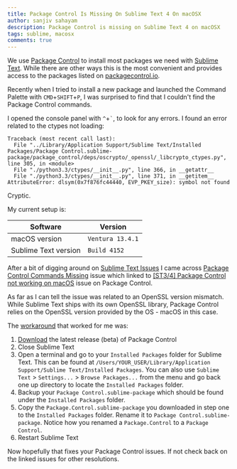 ```yaml
---
title: Package Control Is Missing On Sublime Text 4 On macOSX
author: sanjiv sahayam
description: Package Control is missing on Sublime Text 4 on macOSX
tags: sublime, macosx
comments: true
---
```


We use [Package Control](https://packagecontrol.io/installation) to install most packages we need with [Sublime Text](https://www.sublimetext.com). While there are other ways this is
the most convenient and provides access to the packages listed on [packagecontrol.io](https://packagecontrol.io).

Recently when I tried to install a new package and launched the Command Palette with `CMD`+`SHIFT`+`P`, I was surprised
to find that I couldn't find the Package Control commands.

I opened the console panel with `^`+``` ` ```, to look for any errors. I found an error related to the ctypes not loading:

```{.terminal .scrollx}
Traceback (most recent call last):
  File "../Library/Application Support/Sublime Text/Installed Packages/Package Control.sublime-package/package_control/deps/oscrypto/_openssl/_libcrypto_ctypes.py", line 305, in <module>
  File "./python3.3/ctypes/__init__.py", line 366, in __getattr__
  File "./python3.3/ctypes/__init__.py", line 371, in __getitem__
AttributeError: dlsym(0x7f876fc44440, EVP_PKEY_size): symbol not found
```

Cryptic.

My current setup is:


|Software| Version|
|-|-|
|macOS version| `Ventura 13.4.1`|
|Sublime Text version| `Build 4152`|

After a bit of digging around on [Sublime Text Issues](https://github.com/sublimehq/sublime_text/issues) I came across [Package Control Commands Missing](https://github.com/sublimehq/sublime_text/issues/6037) issue which linked to [\[ST3/4\] Package Control not working on macOS](https://github.com/wbond/package_control/issues/1612) issue on Package Control.


As far as I can tell the issue was related to an OpenSSL version mismatch. While Sublime Text ships with its own
OpenSSL library, Package Control relies on the OpenSSL version provided by the OS - macOS in this case.


The [workaround](https://github.com/wbond/package_control/issues/1612#issuecomment-1643609833) that worked for me was:

1. [Download](https://github.com/wbond/package_control/releases/download/4.0.0-beta2/Package.Control.sublime-package) the latest release (beta) of Package Control
2. Close Sublime Text
3. Open a terminal and go to your `Installed Packages` folder for Sublime Text. This can be found at `/Users/YOUR_USER/Library/Application Support/Sublime Text/Installed Packages`. You can also use `Sublime Text` > `Settings...` > `Browse Packages...` from the menu and go back one up directory to locate the `Installed Packages` folder.
4. Backup your `Package Control.sublime-package` which should be found under the `Installed Packages` folder.
5. Copy the `Package.Control.sublime-package` you downloaded in step one to the `Installed Packages` folder. Rename it to `Package Control.sublime-package`. Notice how you renamed a `Package.Control` to a `Package Control`.
6. Restart Sublime Text


Now hopefully that fixes your Package Control issues. If not check back on the linked issues for other resolutions.
